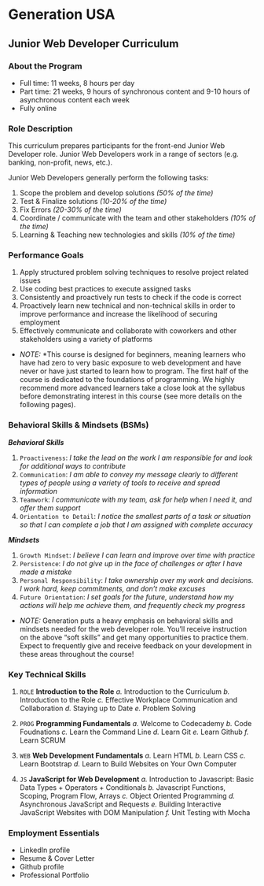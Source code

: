 # Generation USA

## Junior Web Developer Curriculum

### About the Program

- Full time: 11 weeks, 8 hours per day
- Part time: 21 weeks, 9 hours of synchronous content and 9-10 hours of asynchronous content each week
- Fully online

### Role Description

This curriculum prepares participants for the front-end Junior Web Developer role. Junior Web Developers work in a range of sectors (e.g. banking, non-profit, news, etc.).

Junior Web Developers generally perform the following tasks:

1. Scope the problem and develop solutions *(50% of the time)*
2. Test & Finalize solutions *(10-20% of the time)*
3. Fix Errors *(20-30% of the time)*
4. Coordinate / communicate with the team and other stakeholders *(10% of the time)*
5. Learning & Teaching new technologies and skills *(10% of the time)*

### Performance Goals

1. Apply structured problem solving techniques to resolve project related issues
2. Use coding best practices to execute assigned tasks
3. Consistently and proactively run tests to check if the code is correct
4. Proactively learn new technical and non-technical skills in order to improve performance and increase the likelihood of securing employment
5. Effectively communicate and collaborate with coworkers and other stakeholders using a variety of platforms

- *NOTE:*
  *This course is designed for beginners, meaning learners
  who have had zero to very basic exposure to web development
  and have never or have just started to learn how to program.
  The first half of the course is dedicated to the foundations
  of programming. We highly recommend more advanced learners
  take a close look at the syllabus before demonstrating interest
  in this course (see more details on the following pages).

### Behavioral Skills & Mindsets (BSMs)

***Behavioral Skills***

1. `Proactiveness`:
*I take the lead on the work I am responsible for and look for additional ways to contribute*
2. `Communication`:
*I am able to convey my message clearly to different types of people using a variety of tools to receive and spread information*
3. `Teamwork`:
*I communicate with my team, ask for help when I need it, and offer them support*
4. `Orientation to Detail`:
*I notice the smallest parts of a task or situation so that I can complete a job that I am assigned with complete accuracy*

***Mindsets***

1. `Growth Mindset`:
*I believe I can learn and improve over time with practice*
2. `Persistence`:
*I do not give up in the face of challenges or after I have made a mistake*
3. `Personal Responsibility`:
*I take ownership over my work and decisions. I work hard, keep commitments, and don’t make excuses*
4. `Future Orientation`:
*I set goals for the future, understand how my actions will help me achieve them, and frequently check my progress*

- *NOTE:*
  Generation puts a heavy emphasis on behavioral skills
  and mindsets needed for the web developer role. You’ll
  receive instruction on the above “soft skills” and get
  many opportunities to practice them. Expect to frequently
  give and receive feedback on your development in these
  areas throughout the course!

### Key Technical Skills

1. `ROLE` **Introduction to the Role**
 *a.* Introduction to the Curriculum
 *b.* Introduction to the Role
 *c.* Effective Workplace Communication and Collaboration
 *d.* Staying up to Date
 *e.* Problem Solving
2. `PROG` **Programming Fundamentals**
 *a.* Welcome to Codecademy
 *b.* Code Foudnations
 *c.* Learn the Command Line
 *d.* Learn Git
 *e.* Learn Github
 *f.* Learn SCRUM

3. `WEB` **Web Development Fundamentals**
 *a.* Learn HTML
 *b.* Learn CSS
 *c.* Learn Bootstrap
 *d.* Learn to Build Websites on Your Own Computer

4. `JS` **JavaScript for Web Development**
 *a.* Introduction to Javascript: Basic Data Types + Operators + Conditionals
 *b.* Javascript Functions, Scoping, Program Flow, Arrays
 *c.* Object Oriented Programming
 *d.* Asynchronous JavaScript and Requests
 *e.* Building Interactive JavaScript Websites with DOM Manipulation
 *f.* Unit Testing with Mocha

### Employment Essentials

- LinkedIn profile
- Resume & Cover Letter
- Github profile
- Professional Portfolio
